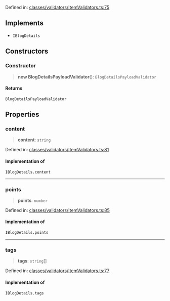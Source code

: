 Defined in: [classes/validators/ItemValidators.ts:75](https://github.com/continuousactivelearning/cal/blob/82a7f7bd547282a4f223f46ab6c2efe92f30e4ce/backend/src/modules/courses/classes/validators/ItemValidators.ts#L75)

## Implements

- `IBlogDetails`

## Constructors

### Constructor

> **new BlogDetailsPayloadValidator**(): `BlogDetailsPayloadValidator`

#### Returns

`BlogDetailsPayloadValidator`

## Properties

### content

> **content**: `string`

Defined in: [classes/validators/ItemValidators.ts:81](https://github.com/continuousactivelearning/cal/blob/82a7f7bd547282a4f223f46ab6c2efe92f30e4ce/backend/src/modules/courses/classes/validators/ItemValidators.ts#L81)

#### Implementation of

`IBlogDetails.content`

***

### points

> **points**: `number`

Defined in: [classes/validators/ItemValidators.ts:85](https://github.com/continuousactivelearning/cal/blob/82a7f7bd547282a4f223f46ab6c2efe92f30e4ce/backend/src/modules/courses/classes/validators/ItemValidators.ts#L85)

#### Implementation of

`IBlogDetails.points`

***

### tags

> **tags**: `string`[]

Defined in: [classes/validators/ItemValidators.ts:77](https://github.com/continuousactivelearning/cal/blob/82a7f7bd547282a4f223f46ab6c2efe92f30e4ce/backend/src/modules/courses/classes/validators/ItemValidators.ts#L77)

#### Implementation of

`IBlogDetails.tags`
